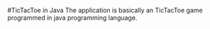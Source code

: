 #TicTacToe in Java
The application is basically an TicTacToe game programmed in java programming language.
